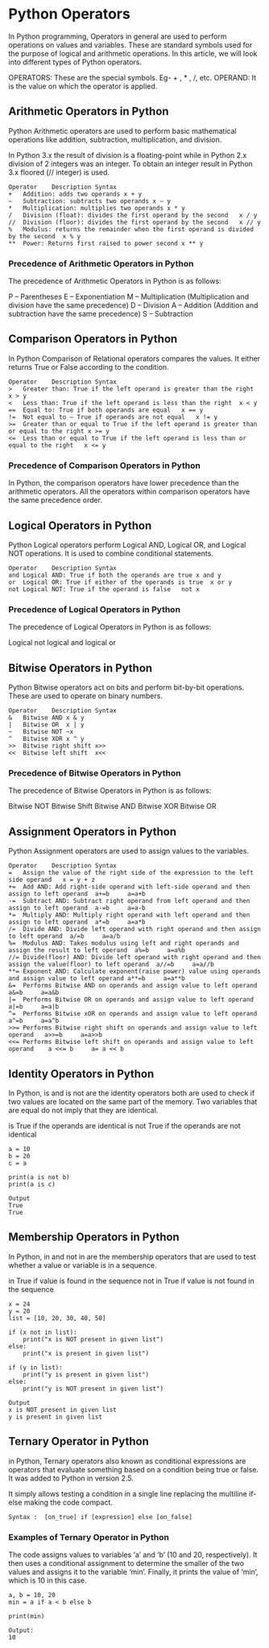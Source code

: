 # Python Operators

In Python programming, Operators in general are used to perform operations on values and variables. These are standard symbols used for the purpose of logical and arithmetic operations. In this article, we will look into different types of Python operators. 

OPERATORS: These are the special symbols. Eg- + , * , /, etc.
OPERAND: It is the value on which the operator is applied.

## Arithmetic Operators in Python
Python Arithmetic operators are used to perform basic mathematical operations like addition, subtraction, multiplication, and division.

In Python 3.x the result of division is a floating-point while in Python 2.x division of 2 integers was an integer. To obtain an integer result in Python 3.x floored (// integer) is used.

```
Operator	Description	Syntax
+	Addition: adds two operands	x + y
–	Subtraction: subtracts two operands	x – y
*	Multiplication: multiplies two operands	x * y
/	Division (float): divides the first operand by the second	x / y
//	Division (floor): divides the first operand by the second	x // y
%	Modulus: returns the remainder when the first operand is divided by the second	x % y
**	Power: Returns first raised to power second	x ** y
```

### Precedence of Arithmetic Operators in Python
The precedence of Arithmetic Operators in Python is as follows:

P – Parentheses
E – Exponentiation
M – Multiplication (Multiplication and division have the same precedence)
D – Division
A – Addition (Addition and subtraction have the same precedence)
S – Subtraction

## Comparison Operators in Python
In Python Comparison of Relational operators compares the values. It either returns True or False according to the condition.

```
Operator	Description	Syntax
>	Greater than: True if the left operand is greater than the right	x > y
<	Less than: True if the left operand is less than the right	x < y
==	Equal to: True if both operands are equal	x == y
!=	Not equal to – True if operands are not equal	x != y
>=	Greater than or equal to True if the left operand is greater than or equal to the right	x >= y
<=	Less than or equal to True if the left operand is less than or equal to the right	x <= y
```

### Precedence of Comparison Operators in Python
In Python, the comparison operators have lower precedence than the arithmetic operators. All the operators within comparison operators have the same precedence order.

## Logical Operators in Python
Python Logical operators perform Logical AND, Logical OR, and Logical NOT operations. It is used to combine conditional statements.

```
Operator	Description	Syntax
and	Logical AND: True if both the operands are true	x and y
or	Logical OR: True if either of the operands is true 	x or y
not	Logical NOT: True if the operand is false 	not x

```

### Precedence of Logical Operators in Python
The precedence of Logical Operators in Python is as follows:

Logical not
logical and
logical or


## Bitwise Operators in Python
Python Bitwise operators act on bits and perform bit-by-bit operations. These are used to operate on binary numbers.

```
Operator	Description	Syntax
&	Bitwise AND	x & y
|	Bitwise OR	x | y
~	Bitwise NOT	~x
^	Bitwise XOR	x ^ y
>>	Bitwise right shift	x>>
<<	Bitwise left shift	x<<
```

### Precedence of Bitwise Operators in Python
The precedence of Bitwise Operators in Python is as follows:

Bitwise NOT
Bitwise Shift
Bitwise AND
Bitwise XOR
Bitwise OR

## Assignment Operators in Python

Python Assignment operators are used to assign values to the variables.

```
Operator	Description	Syntax
=	Assign the value of the right side of the expression to the left side operand 	x = y + z
+=	Add AND: Add right-side operand with left-side operand and then assign to left operand	a+=b     a=a+b
-=	Subtract AND: Subtract right operand from left operand and then assign to left operand	a-=b     a=a-b
*=	Multiply AND: Multiply right operand with left operand and then assign to left operand	a*=b     a=a*b
/=	Divide AND: Divide left operand with right operand and then assign to left operand	a/=b     a=a/b
%=	Modulus AND: Takes modulus using left and right operands and assign the result to left operand	a%=b     a=a%b
//=	Divide(floor) AND: Divide left operand with right operand and then assign the value(floor) to left operand	a//=b     a=a//b
**=	Exponent AND: Calculate exponent(raise power) value using operands and assign value to left operand	a**=b     a=a**b
&=	Performs Bitwise AND on operands and assign value to left operand	a&=b     a=a&b
|=	Performs Bitwise OR on operands and assign value to left operand	a|=b     a=a|b
^=	Performs Bitwise xOR on operands and assign value to left operand	a^=b     a=a^b
>>=	Performs Bitwise right shift on operands and assign value to left operand	a>>=b     a=a>>b
<<=	Performs Bitwise left shift on operands and assign value to left operand	a <<= b     a= a << b
```

## Identity Operators in Python
In Python, is and is not are the identity operators both are used to check if two values are located on the same part of the memory. Two variables that are equal do not imply that they are identical. 

is          True if the operands are identical 
is not      True if the operands are not identical 

```
a = 10
b = 20
c = a 

print(a is not b) 
print(a is c)

Output
True
True

```

## Membership Operators in Python
In Python, in and not in are the membership operators that are used to test whether a value or variable is in a sequence.

in            True if value is found in the sequence
not in        True if value is not found in the sequence

```
x = 24
y = 20
list = [10, 20, 30, 40, 50] 

if (x not in list): 
	print("x is NOT present in given list") 
else: 
	print("x is present in given list") 

if (y in list): 
	print("y is present in given list") 
else: 
	print("y is NOT present in given list") 

Output
x is NOT present in given list
y is present in given list

```

## Ternary Operator in Python
in Python, Ternary operators also known as conditional expressions are operators that evaluate something based on a condition being true or false. It was added to Python in version 2.5. 

It simply allows testing a condition in a single line replacing the multiline if-else making the code compact.

`Syntax :  [on_true] if [expression] else [on_false] `

### Examples of Ternary Operator in Python
The code assigns values to variables ‘a’ and ‘b’ (10 and 20, respectively). It then uses a conditional assignment to determine the smaller of the two values and assigns it to the variable ‘min’. Finally, it prints the value of ‘min’, which is 10 in this case.

 
```
a, b = 10, 20
min = a if a < b else b 

print(min) 

Output: 
10

```